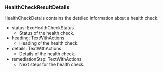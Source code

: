 ### HealthCheckResultDetails
HealthCheckDetails contains the detailed information about a health check.

- status: ExoHealthCheckStatus
  - Status of the health check.
- heading: TextWithActions
  - Heading of the health check.
- details: TextWithActions
  - Details of the health check.
- remediationStep: TextWithActions
  - Next steps for the health check.

